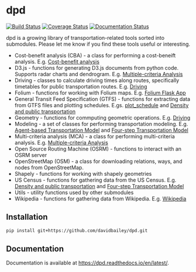 # dpd

[![Build Status](https://travis-ci.com/davidbailey/dpd.svg?branch=trunk)](https://travis-ci.com/davidbailey/dpd)
[![Coverage Status](https://coveralls.io/repos/github/davidbailey/dpd/badge.svg?branch=trunk)](https://coveralls.io/github/davidbailey/dpd?branch=trunk)
[![Documentation Status](https://readthedocs.org/projects/dpd/badge/?version=latest)](https://dpd.readthedocs.io/en/latest/?badge=latest)

dpd is a growing library of transportation-related tools sorted into submodules. Please let me know if you find these tools useful or interesting.

* Cost-benefit analysis (CBA) - a class for performing a cost-beneift analysis. E.g. [Cost-benefit analysis](https://dpd.readthedocs.io/en/latest/notebooks/cba.html)
* D3.js - functions for generating D3.js documents from python code. Supports radar charts and dendrogram. E.g. [Multiple-criteria Analysis](https://dpd.readthedocs.io/en/latest/notebooks/mca.html)
* Driving - classes to calculate driving times along routes, specifically timetables for public transportation routes. E.g. [Driving](https://dpd.readthedocs.io/en/latest/notebooks/driving.html)
* Folium - functions for working with Folium maps. E.g. [Folium Flask App](https://dpd.readthedocs.io/en/latest/notebooks/folium_flask_app.html)
* General Transit Feed Specification (GTFS) - functions for extracting data from GTFS files and plotting schedules. E.gs. [plot_schedule](https://dpd.readthedocs.io/en/latest/notebooks/plot_schedule.html) and [Density and public transportation](https://dpd.readthedocs.io/en/latest/notebooks/density_and_public_transportation.html)
* Geometry - functions for commputing geometric operations. E.g. [Driving](https://dpd.readthedocs.io/en/latest/notebooks/driving.html)
* Modeling - a set of classes for performing transportation modeling. E.g. [Agent-based Transportation Model](https://dpd.readthedocs.io/en/latest/notebooks/agent-based_transportation_model.html) and [Four-step Transportation Model](https://dpd.readthedocs.io/en/latest/notebooks/four_step_transportation_model.html)
* Multi-criteria analysis (MCA) - a class for performing multi-criteria analysis. E.g. [Multiple-criteria Analysis](https://dpd.readthedocs.io/en/latest/notebooks/mca.html)
* Open Source Routing Machine (OSRM) - functions to interact with an OSRM server
* OpenStreetMap (OSM) - a class for downloading relations, ways, and nodes from OpenStreetMap.
* Shapely - functions for working with shapely geometries
* US Census -  functions for gathering data from the US Census. E.g. [Density and public transportation](https://dpd.readthedocs.io/en/latest/notebooks/density_and_public_transportation.html) and [Four-step Transportation Model](https://dpd.readthedocs.io/en/latest/notebooks/four_step_transportation_model.html)
* Utils - utility functions used by other submodules
* Wikipedia - functions for gathering data from Wikipedia. E.g. [Wikipedia](https://dpd.readthedocs.io/en/latest/notebooks/wikipedia.html)

Installation
--------

```bash
pip install git+https://github.com/davidbailey/dpd.git
```

Documentation
--------

Documentation is available at https://dpd.readthedocs.io/en/latest/.
